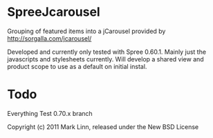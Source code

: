 SpreeJcarousel
==============

Grouping of featured items into a jCarousel provided by http://sorgalla.com/jcarousel/

Developed and currently only tested with Spree 0.60.1.  Mainly just the javascripts and stylesheets currently.  Will develop a shared view and product scope to use as a default on initial instal.

Todo
====
Everything
Test
0.70.x branch


Copyright (c) 2011 Mark Linn, released under the New BSD License
